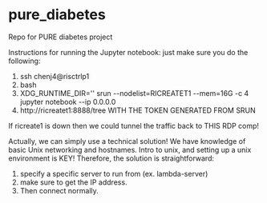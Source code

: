 # pure_diabetes
Repo for PURE diabetes project


Instructions for running the Jupyter notebook:
just make sure you do the following:

1. ssh chenj4@risctrlp1
2. bash
3. XDG_RUNTIME_DIR='' srun --nodelist=RICREATET1 --mem=16G -c 4 jupyter notebook --ip 0.0.0.0
4. http://ricreatet1:8888/tree WITH THE TOKEN GENERATED FROM SRUN

If ricreate1 is down then we could tunnel the traffic back to THIS RDP comp!

Actually, we can simply use a technical solution! We have knowledge of basic Unix networking and hostnames. Intro to unix, and setting up a unix environment is KEY! Therefore, the solution is straightforward: 

1. specify a specific server to run from (ex. lambda-server)
2. make sure to get the IP address.
3. Then connect normally.

